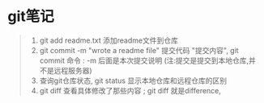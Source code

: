 # git笔记
> 1. git add readme.txt 添加readme文件到仓库
> 2. git commit -m "wrote a readme file" 提交代码 "提交内容",
	git commit 命令 : -m 后面是本次提交说明 (注:提交是提交到本地仓库,并不是远程服务器)
> 3. 查询git仓库状态, git status 显示本地仓库和远程仓库的区别
> 4. git diff 查看具体修改了那些内容 ; git diff 就是difference,